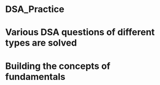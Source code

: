 # DSA_Practice
# Various DSA questions of different types are solved 
# Building the concepts of fundamentals 
